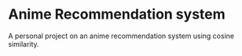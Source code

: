 # Anime Recommendation system
A personal project on an anime recommendation system using cosine similarity.
